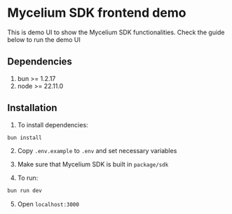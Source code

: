 # Mycelium SDK frontend demo

This is demo UI to show the Mycelium SDK functionalities. Check the guide below to run the demo UI

## Dependencies

1. bun >= 1.2.17
2. node >= 22.11.0

## Installation

1. To install dependencies:

```bash
bun install
```

2. Copy `.env.example` to `.env` and set necessary variables

3. Make sure that Mycelium SDK is built in `package/sdk`

4. To run:

```bash
bun run dev
```

5. Open `localhost:3000`
